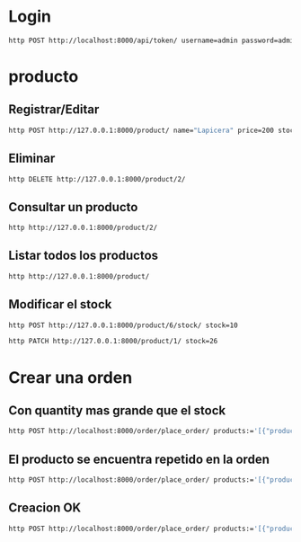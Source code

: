 # Login

```bash
http POST http://localhost:8000/api/token/ username=admin password=admin
```

# producto

## Registrar/Editar
```bash
http POST http://127.0.0.1:8000/product/ name="Lapicera" price=200 stock=1 "Authorization: Bearer XXX"
```

## Eliminar
```bash
http DELETE http://127.0.0.1:8000/product/2/
```

## Consultar un producto
```bash
http http://127.0.0.1:8000/product/2/
```

## Listar todos los productos
```bash
http http://127.0.0.1:8000/product/
```

## Modificar el stock
```bash
http POST http://127.0.0.1:8000/product/6/stock/ stock=10
```
```bash
http PATCH http://127.0.0.1:8000/product/1/ stock=26
```

# Crear una orden
## Con quantity mas grande que el stock
```bash
http POST http://localhost:8000/order/place_order/ products:='[{"product_id":1, "quantity":20}]'
```

## El producto se encuentra repetido en la orden
```bash
http POST http://localhost:8000/order/place_order/ products:='[{"product_id":1, "quantity":2}, {"product_id":1, "quantity":2}]'
```

## Creacion OK
```bash
http POST http://localhost:8000/order/place_order/ products:='[{"product_id":1, "quantity":2}, {"product_id":2, "quantity":2}]'
```